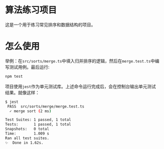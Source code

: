 # 算法练习项目

这是一个用于练习常见排序和数据结构的项目。

# 怎么使用
举例：在`src/sorts/merge.ts`中填入归并排序的逻辑，然后在`merge.test.ts`中编写测试用例。最后运行:
```sh
npm test
```
项目使用`jest`作为单元测试库。上述命令运行完成后，会在控制台输出单元测试结果。就像这样：
```sh
$ jest
 PASS  src/sorts/merge/merge.test.ts
  ✓ merge sort (2 ms)

Test Suites: 1 passed, 1 total
Tests:       1 passed, 1 total
Snapshots:   0 total
Time:        1.009 s
Ran all test suites.
✨  Done in 1.62s.
```
